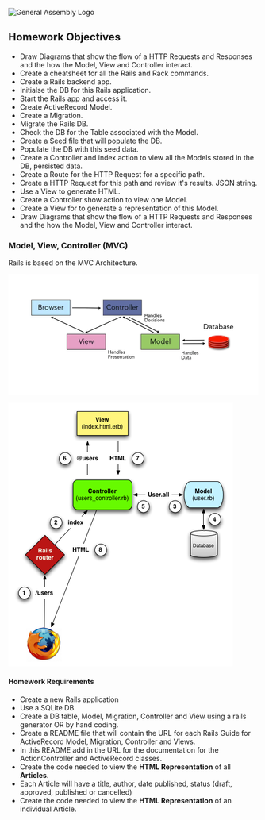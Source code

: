 ![General Assembly Logo](http://i.imgur.com/ke8USTq.png)

## Homework Objectives
* Draw Diagrams that show the flow of a HTTP Requests and Responses and the how the Model, View and Controller interact.
* Create a cheatsheet for all the Rails and Rack commands. 
* Create a Rails backend app.
* Initialse the DB for this Rails application.
* Start the Rails app and access it.
* Create ActiveRecord Model.
* Create a Migration.
* Migrate the Rails DB.
* Check the DB for the Table associated with the Model.
* Create a Seed file that will populate the DB.
* Populate the DB with this seed data.
* Create a Controller and index action to view all the Models stored in the DB, persisted data.
* Create a Route for the HTTP Request for a specific path.
* Create a HTTP Request for this path and review it's results. JSON string.
* Use a View to generate HTML.
* Create a Controller show action to view one Model.
* Create a View for to generate a representation of this Model.
* Draw Diagrams that show the flow of a HTTP Requests and Responses and the how the Model, View and Controller interact.


### Model, View, Controller (MVC)

Rails is based on the MVC Architecture.

![MVC](mvc_archi1.png)



![Rails MVC](mvc_detailed-full.png)

#### Homework Requirements

* Create a new Rails application
* Use a SQLite DB.
* Create a DB table, Model, Migration, Controller and View using a rails generator OR by hand coding.
* Create a README file that will contain the URL for each Rails Guide for ActiveRecord Model, Migration, Controller and Views.
* In this README add in the URL for the documentation for the ActionController and ActiveRecord classes.
* Create the code needed to view the __HTML Representation__ of all __Articles__.
* Each Article will have a title, author, date published, status (draft, approved, published or cancelled)
* Create the code needed to view the __HTML Representation__ of an individual Article.


